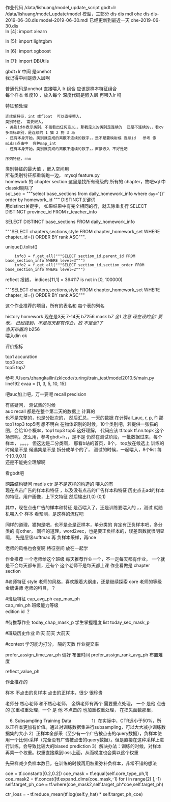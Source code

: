 
作业代码 
/data/lishuang/model_update_script     gbdt+lr
/data/lishuang/model_update/model     模型，三部分 dis dis  mdl ohe dis
dis-2019-06-30.dis
model-2019-06-30.mdl   已经更新到最近一天
ohe-2019-06-30.dis   
In [4]: import xlearn                                                                                                                                                                

In [5]: import lightgbm                                                                                                                                                              

In [6]: import xgboost                                                                                                                                                               

In [7]: import DBUtils  

gbdt+lr  中间 是onehot   
我记得中间是嵌入层啊

普通代码是onehot 直接喂入 lr    组合  应该是样本特征组合   
每个样本 维度10 ，放入每个
深度代码是嵌入层 再喂入lr 吗



特征预处理 

    连续值特征，int 或float  可以直接喂入，
    类别特征， 需要嵌入， 
    - 类别id本表示类别，不能看出任何意义，，那我定义的类别是连续的  还是不连续的，，看cv 多目标识别，是连续的 1 猫 2 狗 3 马 
    - 还有本身开始，类别就变成的离散不连续的数字，，是不是要映射成 连续id   参考 像midas点击中  各种map_int
    - 还有本身开始，类别就变成的离散不连续的数字，，直接嵌入 不好是吧

    序列特征，rnn


类别特征的最大值 ，嵌入空间用    
所有类别特征都重新跑一边，
mysql feature.py  
homework 的 chapter section     这里是找所有班级的 所有的 chapter，故吧sql 中classid剔除了   
sql_sec = """select base_sections from daily_homework_info where `day`='{}' order by homework_id """
DISTINCT关键词   
用distinct关键字， 如果结果中有完全相同的行，就去除重复行
SELECT DISTINCT province_id FROM r_teacher_info

SELECT DISTINCT base_sections FROM daily_homework_info

"""SELECT chapters,sections,style FROM chapter_homework_set
            WHERE chapter_id={} ORDER BY rank ASC""".

unique().tolist()


        info3 = f.get_all("""SELECT section_id,parent_id FROM base_section_info WHERE level=3""")
        info2 = f.get_all("""SELECT section_id,section_order FROM base_section_info WHERE level=2""")


reflect 报错，
indices[11,1] = 364117 is not in [0, 100000)


"""SELECT chapters,sections,style FROM chapter_homework_set
            WHERE chapter_id={} ORDER BY rank ASC"""


这个作业推荐的项目，所有的表名和 每个表的列名


history homework 现在是3天   7-14天
b*7*256   mask b*7 全1  注意 现在设的全1 要改，  已经提到，不是每天都有作业，故 不是全1了    
当天布置的 b*256  
喂入din ok



评价指标


top1 accuration  
top3 acc  
top5
top7

参考 /Users/zhangkailin/zklcode/turing/train_test/model2010.5/main.py   
line192  evaa = [1, 3, 5, 10, 15]

吧auc加上吧，万一要呢  recall  precision

有些疑问， 
测试集的时候  
  auc recall  都是在整个第二天的数据上 计算的   
    也不是完整的，也是分批次的， 然后汇总，一天的数据  在计算all_auc, r, p, f1
  那top1 top3 top5呢
  想不明白   在物体识别的时候，10个类别吧，若提供一张猫的图，会给10个概率，top1 top3  top5  这好理解，
  代码应该 tf.topk  tf.nn.topk
  这个场景呢，怎么用，参考gbdt+lr，，是不是 仍然在测试阶段，一批数据过来，每个样本， 。。。。
  但这边是二分类啊，    那看b站的首页，8个，  top放在候选上
  训练的时候是不是 候选集是不是 拆分成单个的了，
  测试的时候，一起喂入，8个list  每个[0.9,0.1]  
  还是不能完全理解啊 

  看gbdt吧



网路结构疑问
madis  ctr  是不是这样的构造的   喂入的有  
现在点击广告的样本和特征 ，以及没有点击的广告样本和特征
历史点击ad的样本的特征，用户画像，上下文特征 然后输出(1,0) (0,1)

其中，现在点击广告的样本和特征  是否喂入了，还是训练要喂入的 ，，测试 就随机喂入个 样本 看预测，是这样的流程吧

同样的道理，猫狗是吧，也不是全是正样本，单分类的 肯定有正负样本吧，多分类的 有other，
同样的道理，word2vec，也是要正负样本的，误差函数就很明显啊，
先是层级softmax 再 负样本采样，再nce





老师的风格也会变啊  特征空间 放在一起学 

作业推荐
一个老师给这个班级 每天推荐作业一个，不一定每天都有作业，
一个就是不会每天都布置，还有个 这个老师不是每天都上课
作业看做是  chapter section   

#老师特征
style  老师的风格，喜欢跟着大纲走，还是继续探索
core 老师的等级 金牌讲师
老师的科目，？


#班级特征
cap_avg_ph
cap_max_ph  
cap_min_ph  班级能力等级  
edition id ？

#待推荐作业
today_chap_mask_p  学生掌握程度 list
today_sec_mask_p


#班级历史作业
昨天 前天  大前天

#context
学习能力打分，
隔的天数
作业提交率


prefer_assign_time_var_ph  偏好 布置时间
prefer_assign_rank_avg_ph  布置难度

reflect_value_ph  


作业推荐的 

样本 不点击的负样本   点击的正样本，很少 很珍贵

老师分 核心老师 和不核心老师， 
金牌老师有两个 需要重点处理，
一个 是他 点击的  加重权重处理，一个 是 他 不点击的 也加重权重处理，
在损失函数那里，

　6. Subsampling Training Data
　　　　
1）在实际中，CTR远小于50%，所以正样本更加有价值。通过对训练数据集进行subsampling，可以大大减小训练数据集的大小
2）正样本全部采（至少有一个广告被点击的query数据），负样本使用一个比例r采样（完全没有广告被点击的query数据）。但是直接在这种采样上进行训练，会导致比较大的biased prediction
3）解决办法：训练的时候，对样本再乘一个权重。权重直接乘到loss上面，从而梯度也会乘以这个权重


先采样减少负样本数目，在训练的时候再用权重弥补负样本，非常不错的想法


  coe = tf.constant([0.2,0.2])
  coe_mask = tf.equal(self.core_type_ph,1)
  coe_mask2 = tf.concat([tf.expand_dims(coe_mask,-1) for i in range(2) ],-1)
  self.target_ph_coe =  tf.where(coe_mask2,self.target_ph*coe,self.target_ph)

  ctr_loss = - tf.reduce_mean(tf.log(self.y_hat) * self.target_ph_coe)